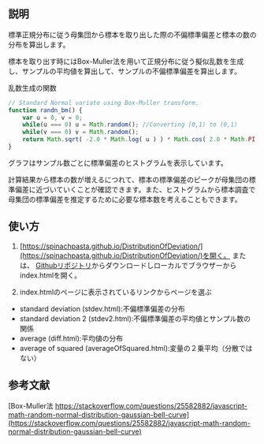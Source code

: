 ## 説明
標準正規分布に従う母集団から標本を取り出した際の不偏標準偏差と標本の数の分布を算出します。

標本を取り出す時にはBox-Muller法を用いて正規分布に従う擬似乱数を生成し、サンプルの平均値を算出して、サンプルの不偏標準偏差を算出します。

乱数生成の関数
```javascript
// Standard Normal variate using Box-Muller transform.
function randn_bm() {
    var u = 0, v = 0;
    while(u === 0) u = Math.random(); //Converting [0,1) to (0,1)
    while(v === 0) v = Math.random();
    return Math.sqrt( -2.0 * Math.log( u ) ) * Math.cos( 2.0 * Math.PI * v );
}
```
グラフはサンプル数ごとに標準偏差のヒストグラムを表示しています。


計算結果から標本の数が増えるにつれて、標本の標準偏差のピークが母集団の標準偏差に近づいていくことが確認できます。また、ヒストグラムから標本調査で母集団の標準偏差を推定するために必要な標本数を考えることもできます。


## 使い方
1. [https://spinachpasta.github.io/DistributionOfDeviation/](https://spinachpasta.github.io/DistributionOfDeviation/)を開く。
または、
[Githubリポジトリ](https://github.com/spinachpasta/DistributionOfDeviation)からダウンロードしローカルでブラウザーからindex.htmlを開く。

2. index.htmlのページに表示されているリンクからページを選ぶ
* standard deviation (stdev.html):不偏標準偏差の分布
* standard deviation 2 (stdev2.html):不偏標準偏差の平均値とサンプル数の関係
* average (diff.html):平均値の分布
* average of squared (averageOfSquared.html):変量の２乗平均（分散ではない）

## 参考文献
[Box-Muller法 https://stackoverflow.com/questions/25582882/javascript-math-random-normal-distribution-gaussian-bell-curve](https://stackoverflow.com/questions/25582882/javascript-math-random-normal-distribution-gaussian-bell-curve)
